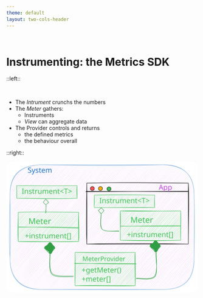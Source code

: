 ```yaml
---
theme: default
layout: two-cols-header
---
```


<br>

# Instrumenting: the Metrics SDK

::left::

<br>

- The _Intrument_ crunchs the numbers
- The _Meter_ gathers:
    * Instruments
    * _View_ can aggregate data
- The Provider controls and returns
    * the defined metrics
    * the behaviour overall

::right::

<img src="../assets/metrics.excalidraw.svg" alt=""></img>

<style>
    img {
        border-radius: 5%;
}

.slidev-layout {
    background: linear-gradient(to right, #A11CAF, #5B21B6);
}
</style>
